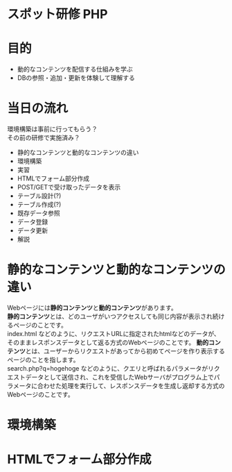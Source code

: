 # スポット研修 PHP

# 目的  

* 動的なコンテンツを配信する仕組みを学ぶ
* DBの参照・追加・更新を体験して理解する

# 当日の流れ  

環境構築は事前に行ってもらう？  
その前の研修で実施済み？

- 静的なコンテンツと動的なコンテンツの違い
- 環境構築
- 実習
 - HTMLでフォーム部分作成
 - POST/GETで受け取ったデータを表示
 - テーブル設計(?)
 - テーブル作成(?)
 - 既存データ参照
 - データ登録
 - データ更新
- 解説

# 静的なコンテンツと動的なコンテンツの違い  

Webページには**静的コンテンツ**と**動的コンテンツ**があります。  
**静的コンテンツ**とは、どのユーザがいつアクセスしても同じ内容が表示され続けるページのことです。  
index.html などのように、リクエストURLに指定されたhtmlなどのデータが、そのままレスポンスデータとして返る方式のWebページのことです。 
**動的コンテンツ**とは、ユーザーからリクエストがあってから初めてページを作り表示するページのことを指します。  
search.php?q=hogehoge などのように、クエリと呼ばれるパラメータがリクエストデータとして送信され、これを受信したWebサーバがプログラム上でパラメータに合わせた処理を実行して、レスポンスデータを生成し返却する方式のWebページのことです。  

# 環境構築

# HTMLでフォーム部分作成
